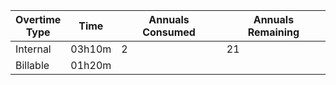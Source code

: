 
| Overtime<br>Type | Time   | Annuals Consumed | Annuals Remaining |
| ---------------- | ------ | ---------------- | ----------------- |
| Internal         | 03h10m | 2                | 21                |
| Billable         | 01h20m |                  |                   |
